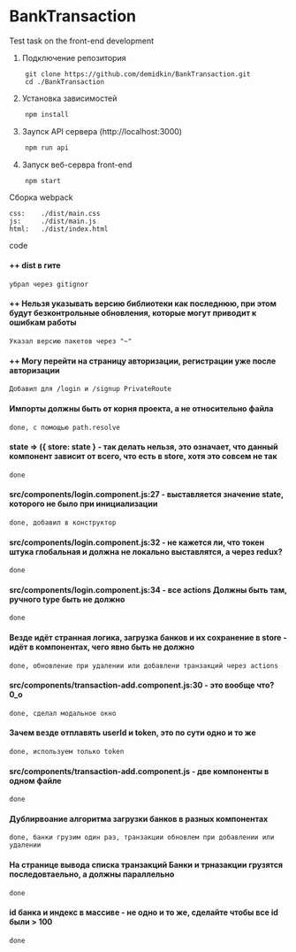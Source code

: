 # BankTransaction
Test task on the front-end development

1. Подключение репозитория  

```git
    git clone https://github.com/demidkin/BankTransaction.git
    cd ./BankTransaction
```

2. Установка зависимостей

```cmd
    npm install
```

3. Заупск API сервера (http://localhost:3000)

```cmd
    npm run api
```    

4. Запуск веб-сервра front-end

```npm
    npm start
``` 

Сборка webpack

    css:    ./dist/main.css
    js:     ./dist/main.js
    html:   ./dist/index.html


code

#### ++ dist в гите
    
    убрал через gitignor

#### ++ Нельзя указывать версию библиотеки как последнюю, при этом будут безконтрольные обновления, которые могут приводит к ошибкам работы
    
    Указал версию пакетов через "~"

#### ++ Могу перейти на страницу авторизации, регистрации уже после авторизации
    
    Добавил для /login и /signup PrivateRoute

#### Импорты должны быть от корня проекта, а не относительно файла
    
    done, с помощью path.resolve

####  state => ({ store: state } - так делать нельзя, это означает, что данный компонент зависит от всего, что есть в store, хотя это совсем не так
    
    done

#### src/components/login.component.js:27 - выставляется значение state, которого не было при инициализации

    done, добавил в конструктор

#### src/components/login.component.js:32 - не кажется ли, что токен штука глобальная и должна не локально выставлятся, а через redux?

    done

#### src/components/login.component.js:34 - все actions Должны быть там, ручного type быть не должно

    done

#### Везде идёт странная логика, загрузка банков и их сохранение в store - идёт в компонентах, чего явно быть не должно

    done, обновление при удалении или добавлени транзакций через actions

#### src/components/transaction-add.component.js:30 - это вообще что? 0_о

    done, сделал модальное окно

#### Зачем везде отплавять userId и token, это по сути одно и то же

    done, используем только token

#### src/components/transaction-add.component.js - две компоненты в одном файле

    done

#### Дублирвоание алгоритма загрузки банков в разных компонентах

    done, банки грузим один раз, транзакции обновлем при добавлении или удалении

#### На странице вывода списка транзакций Банки и трназакции грузятся последовтаельно, а должны параллельно

    done

#### id банка и индекс в массиве - не одно и то же, сделайте чтобы все id были > 100

    done